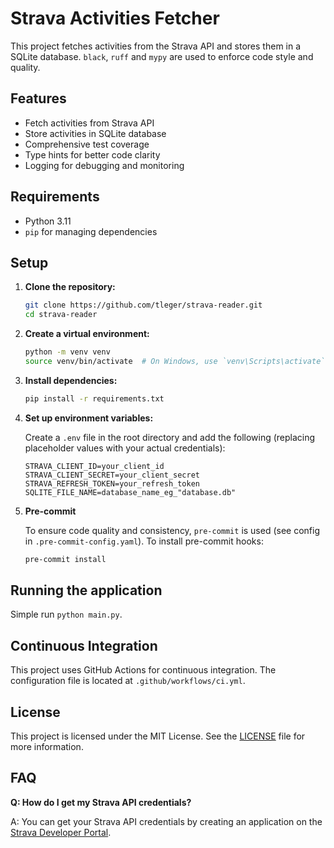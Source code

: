 # Strava Activities Fetcher

This project fetches activities from the Strava API and stores them in a SQLite database. `black`, `ruff` and `mypy` are used to enforce code style and quality.

## Features

- Fetch activities from Strava API
- Store activities in SQLite database
- Comprehensive test coverage
- Type hints for better code clarity
- Logging for debugging and monitoring

## Requirements

- Python 3.11
- `pip` for managing dependencies

## Setup

1. **Clone the repository:**

    ```sh
    git clone https://github.com/tleger/strava-reader.git
    cd strava-reader
    ```

2. **Create a virtual environment:**

    ```sh
    python -m venv venv
    source venv/bin/activate  # On Windows, use `venv\Scripts\activate`
    ```

3. **Install dependencies:**

    ```sh
    pip install -r requirements.txt
    ```

4. **Set up environment variables:**

    Create a `.env` file in the root directory and add the following (replacing placeholder values with your actual credentials):

    ```env
    STRAVA_CLIENT_ID=your_client_id
    STRAVA_CLIENT_SECRET=your_client_secret
    STRAVA_REFRESH_TOKEN=your_refresh_token
    SQLITE_FILE_NAME=database_name_eg_"database.db"
    ```

5. **Pre-commit**

    To ensure code quality and consistency, `pre-commit` is used (see config in `.pre-commit-config.yaml`). To install pre-commit hooks:

    ```sh
    pre-commit install
    ```

## Running the application
Simple run `python main.py`.

## Continuous Integration
This project uses GitHub Actions for continuous integration. The configuration file is located at `.github/workflows/ci.yml`.

## License
This project is licensed under the MIT License. See the [LICENSE](LICENSE) file for more information.

## FAQ

**Q: How do I get my Strava API credentials?**

A: You can get your Strava API credentials by creating an application on the [Strava Developer Portal](https://developers.strava.com/docs/getting-started/#account).
